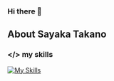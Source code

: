 ### Hi there 👋

## About Sayaka Takano

### </> my skills
[![My Skills](https://skillicons.dev/icons?i=js,vue,vuetify,ts,express,html,css,flask,dart,flutter,php,mysql,py,swift,processing,pinia,firebase,docker,anaconda,androidstudio,arduino,matlab,blender,pr,ai,ps,figma,vscode,github)](https://skillicons.dev)


<!--
**tkn-fms/tkn-fms** is a ✨ _special_ ✨ repository because its `README.md` (this file) appears on your GitHub profile.

Here are some ideas to get you started:

- 🔭 I’m currently working on ...
- 🌱 I’m currently learning ...
- 👯 I’m looking to collaborate on ...
- 🤔 I’m looking for help with ...
- 💬 Ask me about ...
- 📫 How to reach me: ...
- 😄 Pronouns: ...
- ⚡ Fun fact: ...
-->
